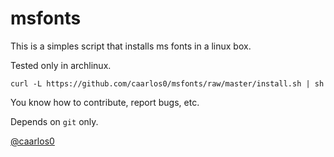 # msfonts

This is a simples script that installs ms fonts in a linux box.

Tested only in archlinux.

	curl -L https://github.com/caarlos0/msfonts/raw/master/install.sh | sh

You know how to contribute, report bugs, etc.

Depends on `git` only.

[@caarlos0](http://twitter.com/caarlos0)
